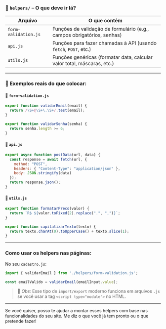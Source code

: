

### 📁 `helpers/` – O que deve ir lá?

| Arquivo                       | O que contém                                                               |
|------------------------------|----------------------------------------------------------------------------|
| `form-validation.js`         | Funções de validação de formulário (e.g., campos obrigatórios, senhas)     |
| `api.js`                     | Funções para fazer chamadas à API (usando `fetch`, `POST`, etc.)           |
| `utils.js`                   | Funções genéricas (formatar data, calcular valor total, máscaras, etc.)    |

---

### 🧠 Exemplos reais do que colocar:

#### 📄 `form-validation.js`
```js
export function validarEmail(email) {
  return /\S+@\S+\.\S+/.test(email);
}

export function validarSenha(senha) {
  return senha.length >= 6;
}
```

#### 📄 `api.js`
```js
export async function postData(url, data) {
  const response = await fetch(url, {
    method: "POST",
    headers: { "Content-Type": "application/json" },
    body: JSON.stringify(data)
  });
  return response.json();
}
```

#### 📄 `utils.js`
```js
export function formatarPreco(valor) {
  return `R$ ${valor.toFixed(2).replace(".", ",")}`;
}

export function capitalizarTexto(texto) {
  return texto.charAt(0).toUpperCase() + texto.slice(1);
}
```

---

### Como usar os helpers nas páginas:

No seu `cadastro.js`:
```js
import { validarEmail } from './helpers/form-validation.js';

const emailValido = validarEmail(emailInput.value);
```

> 📝 *Obs:* Esse tipo de `import/export` moderno funciona em arquivos `.js` se você usar a tag `<script type="module">` no HTML.

---

Se você quiser, posso te ajudar a montar esses helpers com base nas funcionalidades do seu site. Me diz o que você já tem pronto ou o que pretende fazer!